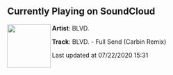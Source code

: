 ## Currently Playing on SoundCloud

[<img align="left" width="100" src="https://i1.sndcdn.com/artworks-BrN4vePzyg753ll8-KfuKZw-t50x50.jpg">](https://soundcloud.com/blvdmusic/blvd-full-send-carbin-remix)

**Artist**: BLVD. 

**Track**: BLVD. - Full Send (Carbin Remix)

Last updated at 07/22/2020 15:31
